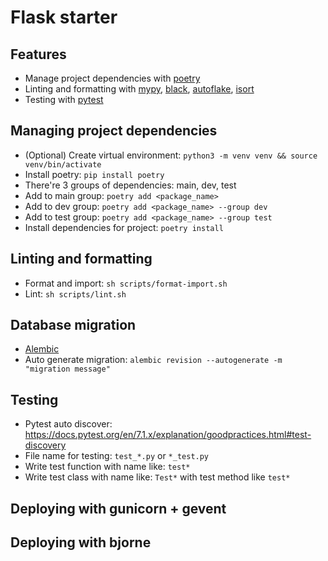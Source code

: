 # Flask starter

## Features
- Manage project dependencies with [poetry](https://python-poetry.org)
- Linting and formatting with [mypy](https://mypy.readthedocs.io/en/stable/), [black](https://github.com/psf/black), [autoflake](https://github.com/PyCQA/autoflake), [isort](https://github.com/PyCQA/isort)
- Testing with [pytest](https://pytest.org)

## Managing project dependencies
- (Optional) Create virtual environment: `python3 -m venv venv && source venv/bin/activate`
- Install poetry: `pip install poetry`
- There're 3 groups of dependencies: main, dev, test
- Add to main group: `poetry add <package_name>`
- Add to dev group: `poetry add <package_name> --group dev`
- Add to test group: `poetry add <package_name> --group test`
- Install dependencies for project: `poetry install`

## Linting and formatting
- Format and import: `sh scripts/format-import.sh`
- Lint: `sh scripts/lint.sh`

## Database migration
- [Alembic](https://alembic.sqlalchemy.org/)
- Auto generate migration: `alembic revision --autogenerate -m "migration message"`

## Testing
- Pytest auto discover: https://docs.pytest.org/en/7.1.x/explanation/goodpractices.html#test-discovery
- File name for testing: `test_*.py` or `*_test.py`
- Write test function with name like: `test*`
- Write test class with name like: `Test*` with test method like `test*`

## Deploying with gunicorn + gevent

## Deploying with bjorne